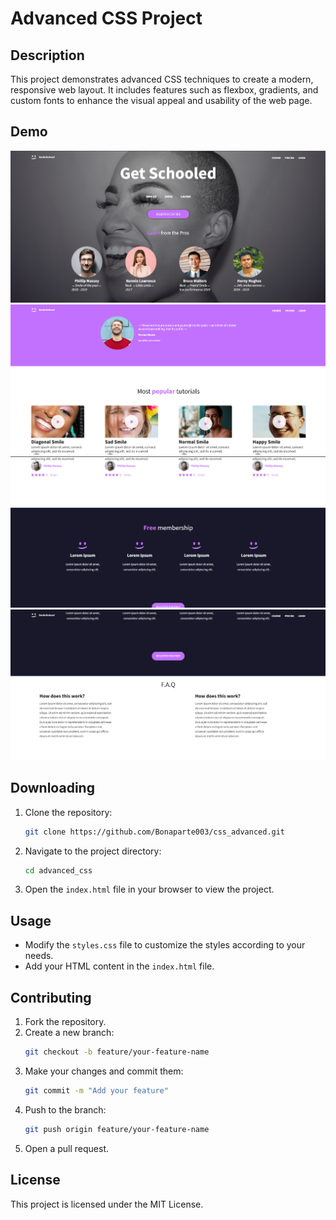 # Advanced CSS Project

## Description
This project demonstrates advanced CSS techniques to create a modern, responsive web layout. It includes features such as flexbox, gradients, and custom fonts to enhance the visual appeal and usability of the web page.

## Demo
![Page1](./src/img1.png)
![Page2](./src/img2.png)
![Page3](./src/img3.png)
![Page4](./src/img4.png)

## Downloading
1. Clone the repository:
    ```sh
    git clone https://github.com/Bonaparte003/css_advanced.git
    ```
2. Navigate to the project directory:
    ```sh
    cd advanced_css
    ```
3. Open the `index.html` file in your browser to view the project.

## Usage
- Modify the `styles.css` file to customize the styles according to your needs.
- Add your HTML content in the `index.html` file.

## Contributing
1. Fork the repository.
2. Create a new branch:
    ```sh
    git checkout -b feature/your-feature-name
    ```
3. Make your changes and commit them:
    ```sh
    git commit -m "Add your feature"
    ```
4. Push to the branch:
    ```sh
    git push origin feature/your-feature-name
    ```
5. Open a pull request.

## License
This project is licensed under the MIT License.
